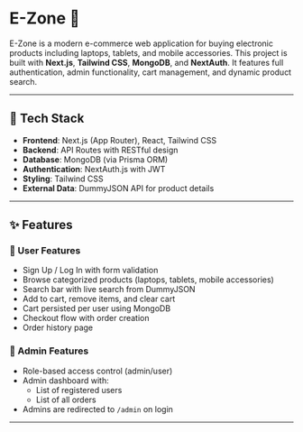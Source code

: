 # E-Zone 🛒

E-Zone is a modern e-commerce web application for buying electronic products including laptops, tablets, and mobile accessories. This project is built with **Next.js**, **Tailwind CSS**, **MongoDB**, and **NextAuth**. It features full authentication, admin functionality, cart management, and dynamic product search.

---

## 🔧 Tech Stack

- **Frontend**: Next.js (App Router), React, Tailwind CSS
- **Backend**: API Routes with RESTful design
- **Database**: MongoDB (via Prisma ORM)
- **Authentication**: NextAuth.js with JWT
- **Styling**: Tailwind CSS
- **External Data**: DummyJSON API for product details

---

## ✨ Features

### 👤 User Features

- Sign Up / Log In with form validation
- Browse categorized products (laptops, tablets, mobile accessories)
- Search bar with live search from DummyJSON
- Add to cart, remove items, and clear cart
- Cart persisted per user using MongoDB
- Checkout flow with order creation
- Order history page

### 🔐 Admin Features

- Role-based access control (admin/user)
- Admin dashboard with:
  - List of registered users
  - List of all orders
- Admins are redirected to `/admin` on login

---
